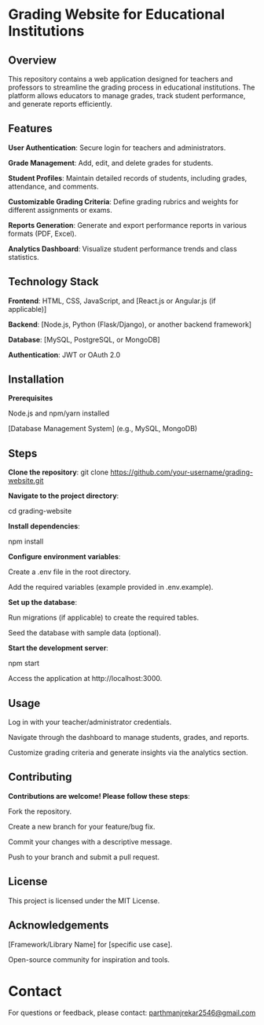 # Grading Website for Educational Institutions

## Overview

This repository contains a web application designed for teachers and professors to streamline the grading process in educational institutions. The platform allows educators to manage grades, track student performance, and generate reports efficiently.

## Features

****User Authentication****: Secure login for teachers and administrators.

****Grade Management****: Add, edit, and delete grades for students.

****Student Profiles****: Maintain detailed records of students, including grades, attendance, and comments.

****Customizable Grading Criteria****: Define grading rubrics and weights for different assignments or exams.

****Reports Generation****: Generate and export performance reports in various formats (PDF, Excel).

****Analytics Dashboard****: Visualize student performance trends and class statistics.

## Technology Stack

****Frontend****: HTML, CSS, JavaScript, and [React.js or Angular.js (if applicable)]

****Backend****: [Node.js, Python (Flask/Django), or another backend framework]

****Database****: [MySQL, PostgreSQL, or MongoDB]

****Authentication****: JWT or OAuth 2.0

## Installation

****Prerequisites****

Node.js and npm/yarn installed

[Database Management System] (e.g., MySQL, MongoDB)

## Steps

****Clone the repository****: git clone https://github.com/your-username/grading-website.git

****Navigate to the project directory****:

cd grading-website

****Install dependencies****:

npm install

****Configure environment variables****:

Create a .env file in the root directory.

Add the required variables (example provided in .env.example).

****Set up the database****:

Run migrations (if applicable) to create the required tables.

Seed the database with sample data (optional).

****Start the development server****:

npm start

Access the application at http://localhost:3000.

## Usage

Log in with your teacher/administrator credentials.

Navigate through the dashboard to manage students, grades, and reports.

Customize grading criteria and generate insights via the analytics section.

## Contributing

****Contributions are welcome! Please follow these steps****:

Fork the repository.

Create a new branch for your feature/bug fix.

Commit your changes with a descriptive message.

Push to your branch and submit a pull request.

## License

This project is licensed under the MIT License.

## Acknowledgements

[Framework/Library Name] for [specific use case].

Open-source community for inspiration and tools.

# Contact

For questions or feedback, please contact: parthmanjrekar2546@gmail.com 

